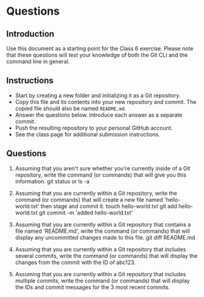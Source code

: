 # Questions

## Introduction
Use this document as a starting point for the Class 6 exercise. Please note that these questions will test your knowledge of both the Git CLI and the command line in general.

## Instructions
- Start by creating a new folder and initializing it as a Git repository.
- Copy this file and its contents into your new repository and commit. The copied file should also be named `README.md`.
- Answer the questions below. Introduce each answer as a separate commit.
- Push the resulting repository to your personal GitHub account.
- See the class page for additional submission instructions.

## Questions
1. Assuming that you aren't sure whether you're currently inside of a Git repository, write the command (or commands) that will give you this information.
   git status or ls -a

2. Assuming that you are currently within a Git repository, write the command (or commands) that will create a new file named 'hello-world.txt' then stage and commit it.
   touch hello-world.txt
   git add hello-world.txt
   git commit -m 'added hello-world.txt'

3. Assuming that you are currently within a Git repository that contains a file named 'README.md', write the command (or commands) that will display any uncommitted changes made to this file.
   git diff README.md

4. Assuming that you are currently within a Git repository that includes several commits, write the command (or commands) that will display the changes from the commit with the ID of abc123.
   <your-answer-here>

5. Assuming that you are currently within a Git repository that includes multiple commits, write the command (or commands) that will display the IDs and commit messages for the 3 most recent commits.
   <your-answer-here>
